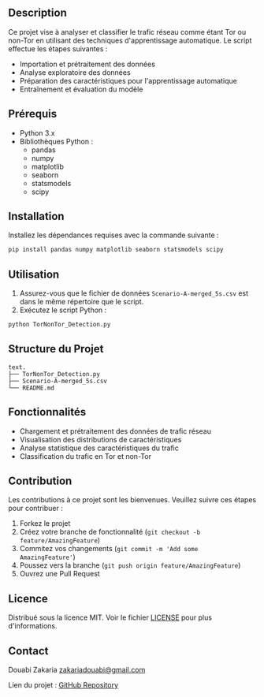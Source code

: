 ## Description

Ce projet vise à analyser et classifier le trafic réseau comme étant Tor ou non-Tor en utilisant des techniques d'apprentissage automatique. Le script effectue les étapes suivantes :

- Importation et prétraitement des données
- Analyse exploratoire des données
- Préparation des caractéristiques pour l'apprentissage automatique
- Entraînement et évaluation du modèle

## Prérequis

- Python 3.x
- Bibliothèques Python :
  - pandas
  - numpy
  - matplotlib
  - seaborn
  - statsmodels
  - scipy

## Installation

Installez les dépendances requises avec la commande suivante :

```bash
pip install pandas numpy matplotlib seaborn statsmodels scipy
```

## Utilisation

1. Assurez-vous que le fichier de données `Scenario-A-merged_5s.csv` est dans le même répertoire que le script.
2. Exécutez le script Python :

```bash
python TorNonTor_Detection.py
```

## Structure du Projet

```
text.
├── TorNonTor_Detection.py
├── Scenario-A-merged_5s.csv
└── README.md
```

## Fonctionnalités

- Chargement et prétraitement des données de trafic réseau
- Visualisation des distributions de caractéristiques
- Analyse statistique des caractéristiques du trafic
- Classification du trafic en Tor et non-Tor

## Contribution

Les contributions à ce projet sont les bienvenues. Veuillez suivre ces étapes pour contribuer :

1. Forkez le projet
2. Créez votre branche de fonctionnalité (`git checkout -b feature/AmazingFeature`)
3. Commitez vos changements (`git commit -m 'Add some AmazingFeature'`)
4. Poussez vers la branche (`git push origin feature/AmazingFeature`)
5. Ouvrez une Pull Request

## Licence

Distribué sous la licence MIT. Voir le fichier [LICENSE](LICENSE) pour plus d'informations.

## Contact

Douabi Zakaria zakariadouabi@gmail.com

Lien du projet : [GitHub Repository](https://github.com/Douabizakaria/TornoTor-detection)
```

